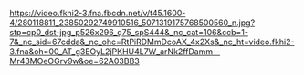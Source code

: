 https://video.fkhi2-3.fna.fbcdn.net/v/t45.1600-4/280118811_23850292749910516_5071319175768500560_n.jpg?stp=cp0_dst-jpg_p526x296_q75_spS444&_nc_cat=106&ccb=1-7&_nc_sid=67cdda&_nc_ohc=RtPiRDMmDcoAX_4x2Xs&_nc_ht=video.fkhi2-3.fna&oh=00_AT_g3EOyL2jPKHU4L7W_arNk2ffDamm--Mr43MOeOGrv9w&oe=62A03BB3
